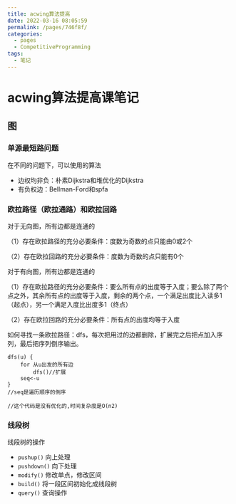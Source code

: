 ```yaml
---
title: acwing算法提高
date: 2022-03-16 08:05:59
permalink: /pages/746f8f/
categories:
  - pages
  - CompetitiveProgramming
tags:
  - 笔记
---
```

# acwing算法提高课笔记

## 图

### 单源最短路问题

在不同的问题下，可以使用的算法

- 边权均非负：朴素Dijkstra和堆优化的Dijkstra
- 有负权边：Bellman-Ford和spfa



### 欧拉路径（欧拉通路）和欧拉回路

对于无向图，所有边都是连通的

（1）存在欧拉路径的充分必要条件：度数为奇数的点只能由0或2个

（2）存在欧拉回路的充分必要条件：度数为奇数的点只能有0个

对于有向图，所有边都是连通的

（1）存在欧拉路径的充分必要条件：要么所有点的出度等于入度；要么除了两个点之外，其余所有点的出度等于入度，剩余的两个点，一个满足出度比入读多1（起点），另一个满足入度比出度多1（终点）

（2）存在欧拉回路的充分必要条件：所有点的出度均等于入度



如何寻找一条欧拉路径：dfs，每次把用过的边都删除，扩展完之后把点加入序列，最后把序列倒序输出。

```
dfs(u) {
	for 从u出发的所有边
		dfs()//扩展
	seq<-u
}
//seq是遍历顺序的倒序

//这个代码是没有优化的,时间复杂度是O(n2)
```

 ### 线段树

 线段树的操作
 - `pushup()` 向上处理
 - `pushdown()` 向下处理
 - `modify()` 修改单点，修改区间
 - `build()` 将一段区间初始化成线段树
 - `query()` 查询操作

